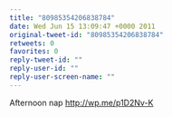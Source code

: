 ```yaml
---
title: "80985354206838784"
date: Wed Jun 15 13:09:47 +0000 2011
original-tweet-id: "80985354206838784"
retweets: 0
favorites: 0
reply-tweet-id: ""
reply-user-id: ""
reply-user-screen-name: ""
---
```

Afternoon nap http://wp.me/p1D2Nv-K
